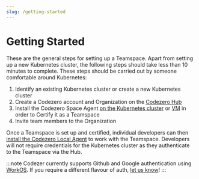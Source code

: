 ```yaml
---
slug: /getting-started
---
```


# Getting Started

These are the general steps for setting up a Teamspace. Apart from setting up a new Kubernetes cluster, the following steps should take less than 10 minutes to complete. These steps should be carried out by someone comfortable around Kubernetes:

1. Identify an existing Kubernetes cluster or create a new Kubernetes cluster
1. Create a Codezero account and Organization on the [Codezero Hub](https://hub.codezero.io/)
1. Install the Codezero Space Agent [on the Kubernetes cluster](./teamspace-setup.md) or [VM](./spaceagent-vm.md) in order to Certify it as a Teamspace
1. Invite team members to the Organization

Once a Teamspace is set up and certified, individual developers can then [install the Codezero Local Agent](./installation.md) to work with the Teamspace. Developers will not require credentials for the Kubernetes cluster as they authenticate to the Teamspace via the Hub.

:::note
Codezer currently supports Github and Google authentication using [WorkOS](https://workos.com/). If you require a different flavour of auth, [let us know](https://codezero.io/contact-us)!
:::
